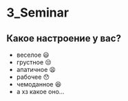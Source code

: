 # 3_Seminar

## Какое настроение у вас?
* веселое :smiley:
* грустное :unamused:
* апатичное :tired_face:
* рабочее :hushed:
* чемоданное :satisfied:
* а хз какое оно...

